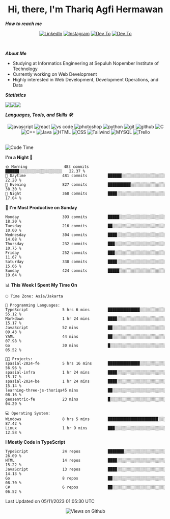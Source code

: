 <div align="center">
  <h1>Hi, there, I'm Thariq Agfi Hermawan</h1>
</div>


***How to reach me***
<p align='center'>
   <a href="https://www.linkedin.com/in/thariqagfihermawan" target="_blank"><img src="https://img.shields.io/badge/LinkedIn-0077B5?style=for-the-badge&logo=linkedin&logoColor=white" alt="LinkedIn"></a>
   <a href="https://www.instagram.com/thoriqagfi" target="_blank"><img src="https://img.shields.io/badge/Instagram-E4405F?style=for-the-badge&logo=instagram&logoColor=white" alt="Instagram"></a>
   <a href="https://medium.com/@thoriq.aghfi60" target="_blank"><img src="https://img.shields.io/badge/Medium-12100E?style=for-the-badge&logo=medium&logoColor=white" alt="Dev To"></a>
   <a href="https://linktr.ee/thoriqagfi" target="_blank"><img src="https://img.shields.io/badge/linktree-1de9b6?style=for-the-badge&logo=linktree&logoColor=white" alt="Dev To"></a>
</p>

<br>

***About Me***
- Studying at Informatics Engineering at Sepuluh Nopember Institute of Technology
- Currently working on Web Development
- Highly interested in Web Development, Development Operations, and Data

***Statistics***

<!-- [![GitHub Streak](http://github-readme-streak-stats.herokuapp.com?user=thoriqagfi&theme=dark)](https://git.io/streak-stats) -->

<div align="center">
  <div style="display: flex;">
    <img src="http://github-readme-streak-stats.herokuapp.com?user=thoriqagfi&theme=chartreuse-dark"/>
    <img src="https://github-readme-stats.vercel.app/api/top-langs/?username=thoriqagfi&layout=compact&&theme=chartreuse-dark&langs_count=8)](https://github.com/thoriqagfi"/>
    <img src="https://github-readme-stats.vercel.app/api?username=thoriqagfi&show_icons=true&theme=chartreuse-dark"/>
  </div>
</div>

<!-- [![Top Langs](https://github-readme-stats.vercel.app/api/top-langs/?username=thoriqagfi&layout=compact&&theme=chartreuse-dark&langs_count=8)](https://github.com/thoriqagfi)
< ![Agfi's GitHub stats](https://github-readme-stats.vercel.app/api?username=thoriqagfi&show_icons=true&theme=chartreuse-dark) -->

***Languages, Tools, and Skills 🛠***

  <div align="center">
    <img src="https://img.shields.io/badge/JavaScript-F7DF1E?style=for-the-badge&logo=javascript&logoColor=black" alt="javascript" />
    <img src="https://img.shields.io/badge/React-61DAFB?style=for-the-badge&logo=react&logoColor=black" alt="react" />
    <img src="https://img.shields.io/badge/vs%20code-007ACC?style=for-the-badge&logo=visual%20studio%20code&logoColor=white" alt="vs code" />
    <img src="https://img.shields.io/badge/adobe%20photoshop-31A8FF?style=for-the-badge&logo=adobe%20photoshop&logoColor=white" alt="photoshop" />
    <img src="https://img.shields.io/badge/python-3776AB?style=for-the-badge&logo=python&logoColor=white" alt="python" />
    <img src="https://img.shields.io/badge/Git-F05032?style=for-the-badge&logo=git&logoColor=white" alt="git" />
    <img src="https://img.shields.io/badge/GitHub-100000?style=for-the-badge&logo=github&logoColor=white" alt="github" />
    <img src="https://img.shields.io/badge/c-%2300599C.svg?style=for-the-badge&logo=c&logoColor=white" alt="C" />
    <img src="https://img.shields.io/badge/c++-%2300599C.svg?style=for-the-badge&logo=c%2B%2B&logoColor=white" alt="C++" />
    <img src="https://img.shields.io/badge/Java-ED8B00?style=for-the-badge&logo=java&logoColor=white" alt="Java"/>
    <img src="https://img.shields.io/badge/HTML5-E34F26?style=for-the-badge&logo=html5&logoColor=white" alt="HTML" />
    <img src="https://img.shields.io/badge/CSS-239120?&style=for-the-badge&logo=css3&logoColor=white" alt ="CSS" />
    <img src="https://img.shields.io/badge/tailwindcss-%2338B2AC.svg?style=for-the-badge&logo=tailwind-css&logoColor=white" alt="Tailwind" />
    <img src="https://img.shields.io/badge/MySQL-00000F?style=for-the-badge&logo=mysql&logoColor=white" alt="MYSQL" />
    <img src="https://img.shields.io/badge/Trello-%23026AA7.svg?style=for-the-badge&logo=Trello&logoColor=white" alt="Trello" />
  </div><br>

<!--START_SECTION:waka-->
![Code Time](http://img.shields.io/badge/Code%20Time-740%20hrs%2052%20mins-blue)

**I'm a Night 🦉** 

```text
🌞 Morning                483 commits         ██████░░░░░░░░░░░░░░░░░░░   22.37 % 
🌆 Daytime                481 commits         ██████░░░░░░░░░░░░░░░░░░░   22.28 % 
🌃 Evening                827 commits         ██████████░░░░░░░░░░░░░░░   38.30 % 
🌙 Night                  368 commits         ████░░░░░░░░░░░░░░░░░░░░░   17.04 % 
```
📅 **I'm Most Productive on Sunday** 

```text
Monday                   393 commits         █████░░░░░░░░░░░░░░░░░░░░   18.20 % 
Tuesday                  216 commits         ██░░░░░░░░░░░░░░░░░░░░░░░   10.00 % 
Wednesday                304 commits         ████░░░░░░░░░░░░░░░░░░░░░   14.08 % 
Thursday                 232 commits         ███░░░░░░░░░░░░░░░░░░░░░░   10.75 % 
Friday                   252 commits         ███░░░░░░░░░░░░░░░░░░░░░░   11.67 % 
Saturday                 338 commits         ████░░░░░░░░░░░░░░░░░░░░░   15.66 % 
Sunday                   424 commits         █████░░░░░░░░░░░░░░░░░░░░   19.64 % 
```


📊 **This Week I Spent My Time On** 

```text
🕑︎ Time Zone: Asia/Jakarta

💬 Programming Languages: 
TypeScript               5 hrs 6 mins        ██████████████░░░░░░░░░░░   55.12 % 
Markdown                 1 hr 24 mins        ████░░░░░░░░░░░░░░░░░░░░░   15.17 % 
JavaScript               52 mins             ██░░░░░░░░░░░░░░░░░░░░░░░   09.43 % 
YAML                     44 mins             ██░░░░░░░░░░░░░░░░░░░░░░░   07.98 % 
Go                       30 mins             █░░░░░░░░░░░░░░░░░░░░░░░░   05.52 % 

🐱‍💻 Projects: 
spasial-2024-fe          5 hrs 16 mins       ██████████████░░░░░░░░░░░   56.96 % 
spasial-infra            1 hr 24 mins        ████░░░░░░░░░░░░░░░░░░░░░   15.17 % 
spasial-2024-be          1 hr 24 mins        ████░░░░░░░░░░░░░░░░░░░░░   15.14 % 
learning-three-js-thoriqa45 mins             ██░░░░░░░░░░░░░░░░░░░░░░░   08.16 % 
geosentric-fe            23 mins             █░░░░░░░░░░░░░░░░░░░░░░░░   04.29 % 

💻 Operating System: 
Windows                  8 hrs 5 mins        ██████████████████████░░░   87.42 % 
Linux                    1 hr 9 mins         ███░░░░░░░░░░░░░░░░░░░░░░   12.58 % 
```

**I Mostly Code in TypeScript** 

```text
TypeScript               24 repos            ███████░░░░░░░░░░░░░░░░░░   26.09 % 
HTML                     14 repos            ████░░░░░░░░░░░░░░░░░░░░░   15.22 % 
JavaScript               13 repos            ████░░░░░░░░░░░░░░░░░░░░░   14.13 % 
Go                       8 repos             ██░░░░░░░░░░░░░░░░░░░░░░░   08.70 % 
C#                       6 repos             ██░░░░░░░░░░░░░░░░░░░░░░░   06.52 % 
```




 Last Updated on 05/11/2023 01:05:30 UTC
<!--END_SECTION:waka-->

<div align="center">
<img src="https://komarev.com/ghpvc/?username=thoriqagfi&color=blue" alt="Views on Github" />
</div>
